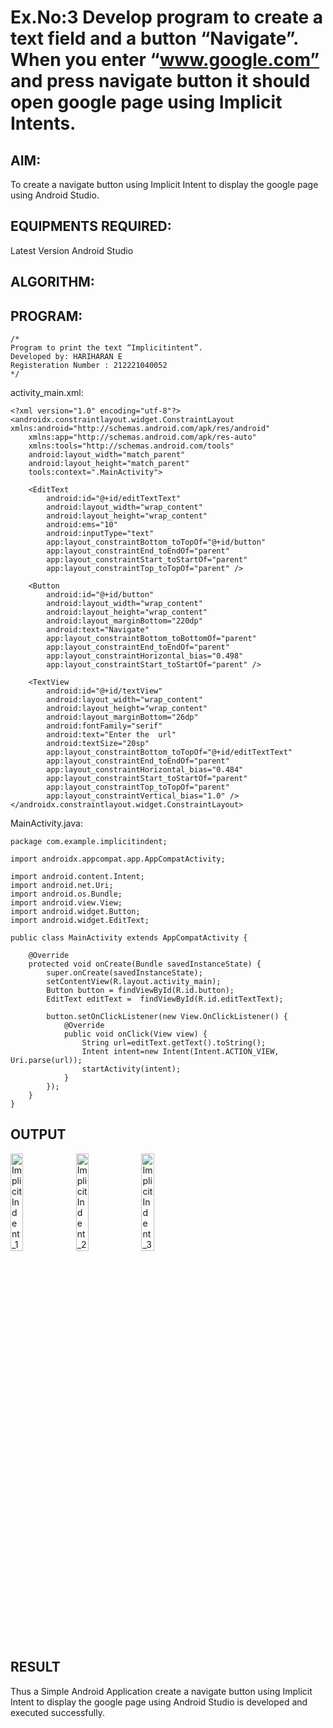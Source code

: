 # Ex.No:3 Develop program to create a text field and a button “Navigate”. When you enter “www.google.com” and press navigate button it should open google page using Implicit Intents.


## AIM:

To create a navigate button using Implicit Intent to display the google page using Android Studio.

## EQUIPMENTS REQUIRED:

Latest Version Android Studio

## ALGORITHM:



## PROGRAM:
```
/*
Program to print the text “Implicitintent”.
Developed by: HARIHARAN E
Registeration Number : 212221040052
*/
```

activity_main.xml:

```
<?xml version="1.0" encoding="utf-8"?>
<androidx.constraintlayout.widget.ConstraintLayout xmlns:android="http://schemas.android.com/apk/res/android"
    xmlns:app="http://schemas.android.com/apk/res-auto"
    xmlns:tools="http://schemas.android.com/tools"
    android:layout_width="match_parent"
    android:layout_height="match_parent"
    tools:context=".MainActivity">

    <EditText
        android:id="@+id/editTextText"
        android:layout_width="wrap_content"
        android:layout_height="wrap_content"
        android:ems="10"
        android:inputType="text"
        app:layout_constraintBottom_toTopOf="@+id/button"
        app:layout_constraintEnd_toEndOf="parent"
        app:layout_constraintStart_toStartOf="parent"
        app:layout_constraintTop_toTopOf="parent" />

    <Button
        android:id="@+id/button"
        android:layout_width="wrap_content"
        android:layout_height="wrap_content"
        android:layout_marginBottom="220dp"
        android:text="Navigate"
        app:layout_constraintBottom_toBottomOf="parent"
        app:layout_constraintEnd_toEndOf="parent"
        app:layout_constraintHorizontal_bias="0.498"
        app:layout_constraintStart_toStartOf="parent" />

    <TextView
        android:id="@+id/textView"
        android:layout_width="wrap_content"
        android:layout_height="wrap_content"
        android:layout_marginBottom="26dp"
        android:fontFamily="serif"
        android:text="Enter the  url"
        android:textSize="20sp"
        app:layout_constraintBottom_toTopOf="@+id/editTextText"
        app:layout_constraintEnd_toEndOf="parent"
        app:layout_constraintHorizontal_bias="0.484"
        app:layout_constraintStart_toStartOf="parent"
        app:layout_constraintTop_toTopOf="parent"
        app:layout_constraintVertical_bias="1.0" />
</androidx.constraintlayout.widget.ConstraintLayout>
```

MainActivity.java:
```
package com.example.implicitindent;

import androidx.appcompat.app.AppCompatActivity;

import android.content.Intent;
import android.net.Uri;
import android.os.Bundle;
import android.view.View;
import android.widget.Button;
import android.widget.EditText;

public class MainActivity extends AppCompatActivity {

    @Override
    protected void onCreate(Bundle savedInstanceState) {
        super.onCreate(savedInstanceState);
        setContentView(R.layout.activity_main);
        Button button = findViewById(R.id.button);
        EditText editText =  findViewById(R.id.editTextText);

        button.setOnClickListener(new View.OnClickListener() {
            @Override
            public void onClick(View view) {
                String url=editText.getText().toString();
                Intent intent=new Intent(Intent.ACTION_VIEW, Uri.parse(url));
                startActivity(intent);
            }
        });
    }
}
```
## OUTPUT

<img src="https://github.com/hariharan0033/Mobile-Application-Development/assets/125666185/596de723-2b2b-4b96-8313-3901a348e7d8" alt="ImplicitIndent_1" width="20%" height="auto">

<img src="https://github.com/hariharan0033/Mobile-Application-Development/assets/125666185/8dea86ac-361d-43c9-84d8-ed36e89fb70e" alt="ImplicitIndent_2" width="20%" height="auto">

<img src="https://github.com/hariharan0033/Mobile-Application-Development/assets/125666185/97abed17-1cc8-46fa-93ab-96b1e8742a79" alt="ImplicitIndent_3" width="20%" height="auto">




## RESULT
Thus a Simple Android Application create a navigate button using Implicit Intent to display the google page using Android Studio is developed and executed successfully.


